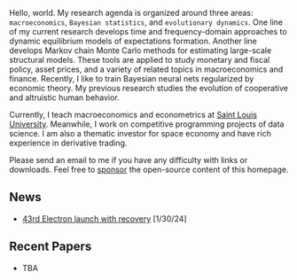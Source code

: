 Hello, world. My research agenda is organized around three areas: `macroeconomics`, `Bayesian statistics`, and `evolutionary dynamics`. One line of my current research develops time and frequency-domain approaches to dynamic equilibrium models of expectations formation. Another line develops Markov chain Monte Carlo methods for estimating large-scale structural models. These tools are applied to study monetary and fiscal policy, asset prices, and a variety of related topics in macroeconomics and finance. Recently, I like to train Bayesian neural nets regularized by economic theory. My previous research studies the evolution of cooperative and altruistic human behavior.

Currently, I teach macroeconomics and econometrics at [Saint Louis University](https://twitter.com/SLU_Official). Meanwhile, I work on competitive programming projects of data science. I am also a thematic investor for space economy and have rich experience in derivative trading.

Please send an email to me if you have any difficulty with links or downloads. Feel free to [sponsor](/sponsor.jpg) the open-source content of this homepage.

## News

* [43rd Electron launch with recovery](https://www.youtube.com/watch?v=NDyxRPGWhRo) [1/30/24]

## Recent Papers

* TBA
